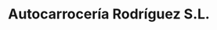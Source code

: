 ---
title: "Autocarrocería Rodríguez S.L."
url: /muimenta/autocarroceria-rodriguez-s-l/
shop: Autowerkstatt
---